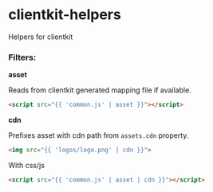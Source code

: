 # clientkit-helpers
Helpers for clientkit

### Filters:

**asset**

Reads from clientkit generated mapping file if available.

```html
<script src="{{ 'common.js' | asset }}"></script>
```

**cdn**

Prefixes asset with cdn path from `assets.cdn` property.

```html
<img src="{{ 'logos/logo.png' | cdn }}">
```

With css/js

```html
<script src="{{ 'common.js' | asset | cdn }}"></script>
```
